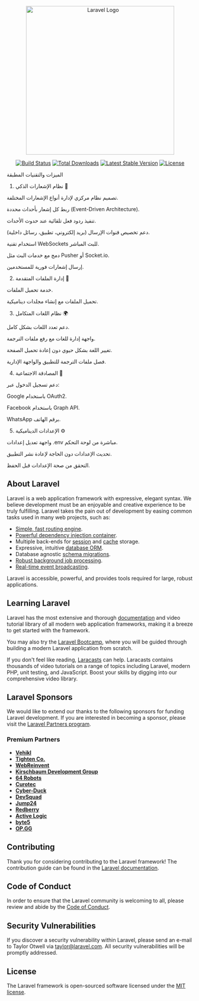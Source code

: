 <p align="center"><a href="https://laravel.com" target="_blank"><img src="https://raw.githubusercontent.com/laravel/art/master/logo-lockup/5%20SVG/2%20CMYK/1%20Full%20Color/laravel-logolockup-cmyk-red.svg" width="400" alt="Laravel Logo"></a></p>

<p align="center">
<a href="https://github.com/laravel/framework/actions"><img src="https://github.com/laravel/framework/workflows/tests/badge.svg" alt="Build Status"></a>
<a href="https://packagist.org/packages/laravel/framework"><img src="https://img.shields.io/packagist/dt/laravel/framework" alt="Total Downloads"></a>
<a href="https://packagist.org/packages/laravel/framework"><img src="https://img.shields.io/packagist/v/laravel/framework" alt="Latest Stable Version"></a>
<a href="https://packagist.org/packages/laravel/framework"><img src="https://img.shields.io/packagist/l/laravel/framework" alt="License"></a>
</p>
الميزات والتقنيات المطبقة

1. نظام الإشعارات الذكي 🔔

تصميم نظام مركزي لإدارة أنواع الإشعارات المختلفة.

ربط كل إشعار بأحداث محددة (Event-Driven Architecture).

تنفيذ ردود فعل تلقائية عند حدوث الأحداث.

دعم تخصيص قنوات الإرسال (بريد إلكتروني، تطبيق، رسائل داخلية).

استخدام تقنية WebSockets للبث المباشر.

دمج مع خدمات البث مثل Pusher أو Socket.io.

إرسال إشعارات فورية للمستخدمين.

2. إدارة الملفات المتقدمة 📁

خدمة تحميل الملفات.

تحميل الملفات مع إنشاء مجلدات ديناميكية.

3. نظام اللغات المتكامل 🌍

دعم تعدد اللغات بشكل كامل.

واجهة إدارة للغات مع رفع ملفات الترجمة.

تغيير اللغة بشكل حيوي دون إعادة تحميل الصفحة.

فصل ملفات الترجمة للتطبيق والواجهة الإدارية.

4. المصادقة الاجتماعية 🔑

دعم تسجيل الدخول عبر:

Google باستخدام OAuth2.

Facebook باستخدام Graph API.

WhatsApp برقم الهاتف.

5. الإعدادات الديناميكية ⚙️

واجهة تعديل إعدادات .env مباشرة من لوحة التحكم.

تحديث الإعدادات دون الحاجة لإعادة نشر التطبيق.

التحقق من صحة الإعدادات قبل الحفظ.


## About Laravel

Laravel is a web application framework with expressive, elegant syntax. We believe development must be an enjoyable and creative experience to be truly fulfilling. Laravel takes the pain out of development by easing common tasks used in many web projects, such as:

- [Simple, fast routing engine](https://laravel.com/docs/routing).
- [Powerful dependency injection container](https://laravel.com/docs/container).
- Multiple back-ends for [session](https://laravel.com/docs/session) and [cache](https://laravel.com/docs/cache) storage.
- Expressive, intuitive [database ORM](https://laravel.com/docs/eloquent).
- Database agnostic [schema migrations](https://laravel.com/docs/migrations).
- [Robust background job processing](https://laravel.com/docs/queues).
- [Real-time event broadcasting](https://laravel.com/docs/broadcasting).

Laravel is accessible, powerful, and provides tools required for large, robust applications.

## Learning Laravel

Laravel has the most extensive and thorough [documentation](https://laravel.com/docs) and video tutorial library of all modern web application frameworks, making it a breeze to get started with the framework.

You may also try the [Laravel Bootcamp](https://bootcamp.laravel.com), where you will be guided through building a modern Laravel application from scratch.

If you don't feel like reading, [Laracasts](https://laracasts.com) can help. Laracasts contains thousands of video tutorials on a range of topics including Laravel, modern PHP, unit testing, and JavaScript. Boost your skills by digging into our comprehensive video library.

## Laravel Sponsors

We would like to extend our thanks to the following sponsors for funding Laravel development. If you are interested in becoming a sponsor, please visit the [Laravel Partners program](https://partners.laravel.com).

### Premium Partners

- **[Vehikl](https://vehikl.com/)**
- **[Tighten Co.](https://tighten.co)**
- **[WebReinvent](https://webreinvent.com/)**
- **[Kirschbaum Development Group](https://kirschbaumdevelopment.com)**
- **[64 Robots](https://64robots.com)**
- **[Curotec](https://www.curotec.com/services/technologies/laravel/)**
- **[Cyber-Duck](https://cyber-duck.co.uk)**
- **[DevSquad](https://devsquad.com/hire-laravel-developers)**
- **[Jump24](https://jump24.co.uk)**
- **[Redberry](https://redberry.international/laravel/)**
- **[Active Logic](https://activelogic.com)**
- **[byte5](https://byte5.de)**
- **[OP.GG](https://op.gg)**

## Contributing

Thank you for considering contributing to the Laravel framework! The contribution guide can be found in the [Laravel documentation](https://laravel.com/docs/contributions).

## Code of Conduct

In order to ensure that the Laravel community is welcoming to all, please review and abide by the [Code of Conduct](https://laravel.com/docs/contributions#code-of-conduct).

## Security Vulnerabilities

If you discover a security vulnerability within Laravel, please send an e-mail to Taylor Otwell via [taylor@laravel.com](mailto:taylor@laravel.com). All security vulnerabilities will be promptly addressed.

## License

The Laravel framework is open-sourced software licensed under the [MIT license](https://opensource.org/licenses/MIT).
